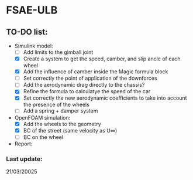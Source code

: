 # FSAE-ULB
## TO-DO list:
- Simulink model:
    - [ ] Add limits to the gimball joint
    - [x] Create a system to get the speed, camber, and slip ancle of each wheel
    - [x] Add the influence of camber inside the Magic formula block
    - [ ] Set correctly the point of application of the downforces
    - [ ] Add the aerodynamic drag directly to the chassis?
    - [x] Refine the formula to calculatye the speed of the car
    - [x] Set correctly the new aerodynamic coefficients to take into account the presence of the wheels
    - [ ] Add a spring + damper system

- OpenFOAM simulation:
    - [x] Add the wheels to the geometry
    - [x] BC of the street (same velocity as U∞)
    - [ ] BC on the wheel

- Report:

### Last update:
21/03/20025
